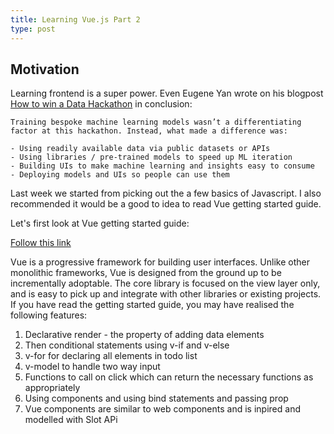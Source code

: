 ```yaml
---
title: Learning Vue.js Part 2
type: post
---
```


## Motivation

Learning frontend is a super power. Even Eugene Yan wrote on his blogpost [How to win a Data Hackathon](https://eugeneyan.com/writing/how-to-win-data-hackathon/) in
conclusion:

```
Training bespoke machine learning models wasn’t a differentiating factor at this hackathon. Instead, what made a difference was:

- Using readily available data via public datasets or APIs
- Using libraries / pre-trained models to speed up ML iteration
- Building UIs to make machine learning and insights easy to consume
- Deploying models and UIs so people can use them
```

Last week we started from picking out the a few basics of Javascript. I also recommended it would be a good to idea to read Vue getting started guide.

Let's first look at Vue getting started guide:

[Follow this link](https://vuejs.org/v2/guide/)

Vue is a progressive framework for building user interfaces. Unlike other monolithic frameworks, Vue is designed from the ground up to be 
incrementally adoptable. The core library is focused on the view layer only, and is easy to pick up and integrate with other libraries or 
existing projects. If you have read the getting started guide, you may have realised the following features:

1. Declarative render - the property of adding data elements
2. Then conditional statements using v-if and v-else
3. v-for for declaring all elements in todo list
4. v-model to handle two way input
5. Functions to call on click which can return the necessary functions as appropriately
6. Using components and using bind statements and passing prop
7. Vue components are similar to web components and is inpired and modelled with Slot APi

